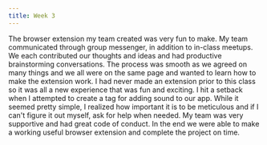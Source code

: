 ```yaml
---
title: Week 3
---
```


The browser extension my team created was very fun to make. My team communicated through group messenger, in addition to in-class meetups.
We each contributed our thoughts and ideas and had productive brainstorming conversations. The process was smooth as we agreed on many things and we all were on the same page and wanted to learn how to make the extension work.
I had never made an extension prior to this class so it was all a new experience that was fun and exciting. I hit a setback when I attempted to create a tag for adding sound to our app.
While it seemed pretty simple, I realized how important it is to be meticulous and if I can't figure it out myself, ask for help when needed.
My team was very supportive and had great code of conduct. In the end we were able to make a working useful browser extension and complete the project on time.

